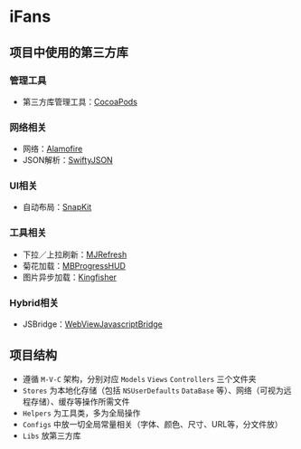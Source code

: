 # iFans

## 项目中使用的第三方库
### 管理工具
* 第三方库管理工具：[CocoaPods](http://www.tuicool.com/articles/7VvuAr3)

### 网络相关

* 网络：[Alamofire](https://github.com/Alamofire/Alamofire)
* JSON解析：[SwiftyJSON](https://github.com/SwiftyJSON/SwiftyJSON)

### UI相关

* 自动布局：[SnapKit](https://github.com/SnapKit/SnapKit)

### 工具相关
* 下拉／上拉刷新：[MJRefresh](https://github.com/CoderMJLee/MJRefresh)
* 菊花加载：[MBProgressHUD](https://github.com/jdg/MBProgressHUD)
* 图片异步加载：[Kingfisher](https://github.com/onevcat/Kingfisher)


### Hybrid相关

* JSBridge：[WebViewJavascriptBridge](https://github.com/marcuswestin/WebViewJavascriptBridge)

## 项目结构


* 遵循 `M-V-C` 架构，分别对应 `Models` `Views` `Controllers` 三个文件夹
* `Stores` 为本地化存储（包括 `NSUserDefaults` `DataBase` 等）、网络（可视为远程存储）、缓存等操作所需文件
* `Helpers` 为工具类，多为全局操作
* `Configs` 中放一切全局常量相关（字体、颜色、尺寸、URL等，分文件放）
* `Libs` 放第三方库